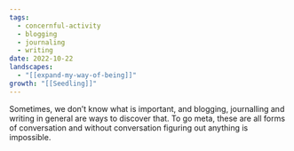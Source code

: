 ```yaml
---
tags:
  - concernful-activity
  - blogging
  - journaling
  - writing
date: 2022-10-22
landscapes:
  - "[[expand-my-way-of-being]]"
growth: "[[Seedling]]"
---
```

Sometimes, we don’t know what is important, and blogging, journalling and writing in general are ways to discover that. To go meta, these are all forms of conversation and without conversation figuring out anything is impossible.



